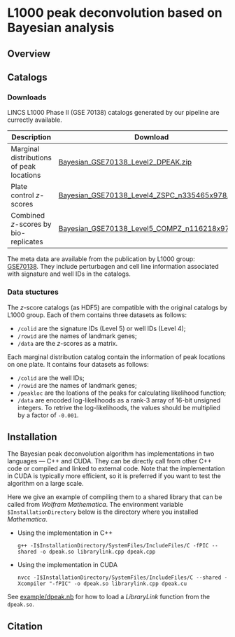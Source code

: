 # L1000 peak deconvolution based on Bayesian analysis

## Overview


## Catalogs

### Downloads

LINCS L1000 Phase II (GSE 70138) catalogs generated by our pipeline are currectly available. 

| Description                               | Download                                      |
| ----------------------------------------- | --------------------------------------------- |
| Marginal distributions of peak locations  | [Bayesian_GSE70138_Level2_DPEAK.zip](http://callisto.astro.columbia.edu/files/L1000/Bayesian_GSE70138_Level2_DPEAK.zip)|
| Plate control *z*-scores                  | [Bayesian_GSE70138_Level4_ZSPC_n335465x978.h5](http://callisto.astro.columbia.edu/files/L1000/Bayesian_GSE70138_Level4_ZSPC_n335465x978.h5)|
| Combined *z*-scores by bio-replicates     | [Bayesian_GSE70138_Level5_COMPZ_n116218x978.h5](http://callisto.astro.columbia.edu/files/L1000/Bayesian_GSE70138_Level5_COMPZ_n116218x978.h5)|

The meta data are available from the publication by L1000 group: [GSE70138](https://www.ncbi.nlm.nih.gov/geo/query/acc.cgi?acc=GSE70138). They include perturbagen and cell line information associated with signature and well IDs in the catalogs. 

### Data stuctures

The *z*-score catalogs (as HDF5) are compatible with the original catalogs by L1000 group. Each of them contains three datasets as follows:
* `/colid` are the signature IDs (Level 5) or well IDs (Level 4); 
* `/rowid` are the names of landmark genes; 
* `/data` are the *z*-scores as a matrix. 

Each marginal distribution catalog contain the information of peak locations on one plate. It contains four datasets as follows:
* `/colid` are the well IDs; 
* `/rowid` are the names of landmark genes; 
* `/peakloc` are the loations of the peaks for calculating likelihood function; 
* `/data` are encoded log-likelihoods as a rank-3 array of 16-bit unsigned integers. To retrive the log-likelihoods, the values should be multiplied by a factor of `-0.001`.

## Installation

The Bayesian peak deconvolution algorithm has implementations in two languages &mdash; C++ and CUDA. They can be directly call from other C++ code or compiled and linked to external code. Note that the implementation in CUDA is typically more efficient, so it is preferred if you want to test the algorithm on a large scale. 

Here we give an example of compiling them to a shared library that can be called from *Wolfram Mathematica*. The environment variable `$InstallationDirectory` below is the directory where you installed *Mathematica*. 

* Using the implementation in C++

      g++ -I$InstallationDirectory/SystemFiles/IncludeFiles/C -fPIC --shared -o dpeak.so librarylink.cpp dpeak.cpp
    
* Using the implementation in CUDA

      nvcc -I$InstallationDirectory/SystemFiles/IncludeFiles/C --shared -Xcompiler "-fPIC" -o dpeak.so librarylink.cpp dpeak.cu

See [example/dpeak.nb](example/dpeak.nb) for how to load a *LibraryLink* function from the `dpeak.so`. 


## Citation
